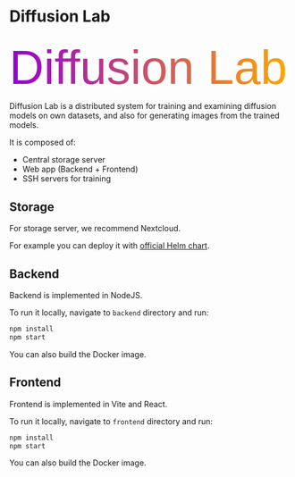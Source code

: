 # Diffusion Lab

<svg width="590" height="120" viewBox="0 0 590 120" xmlns="http://www.w3.org/2000/svg" fill="none">
  <defs>
    <linearGradient id="grad1" x1="0%" y1="0%" x2="100%" y2="0%">
      <stop offset="0%" style="stop-color:darkviolet; stop-opacity:1" />
      <stop offset="100%" style="stop-color:orange; stop-opacity:1" />
    </linearGradient>
  </defs>
  <text x="0" y="100" font-family="Arial" font-size="100" fill="url(#grad1)">Diffusion Lab</text>
</svg>

Diffusion Lab is a distributed system for training and examining diffusion models on own datasets, and also for generating images from the trained models.

It is composed of:
- Central storage server
- Web app (Backend + Frontend)
- SSH servers for training

## Storage

For storage server, we recommend Nextcloud.

For example you can deploy it with [official Helm chart](https://nextcloud.github.io/helm).

## Backend

Backend is implemented in NodeJS.

To run it locally, navigate to `backend` directory and run:
```bash
npm install
npm start
```

You can also build the Docker image.

## Frontend

Frontend is implemented in Vite and React.

To run it locally, navigate to `frontend` directory and run:
```bash
npm install
npm start
```

You can also build the Docker image.